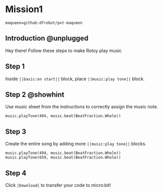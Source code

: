 # Mission1
```package
maqueen=github:dfrobot/pxt-maqueen
```

## Introduction @unplugged

Hey there! Follow these steps to make Rotoy play music

## Step 1

Inside ``||basic:on start||`` block, place ``||music:play tone||`` block.

## Step 2 @showhint

Use music sheet from the instructions to correctly assign the music note.

```blocks
music.playTone(494, music.beat(BeatFraction.Whole))
```

## Step 3

Create the entire song by adding more ``||music:play tone||`` blocks.

```blocks
music.playTone(494, music.beat(BeatFraction.Whole))
music.playTone(659, music.beat(BeatFraction.Whole))
```

## Step 4

Click ``|Download|`` to transfer your code to micro:bit!